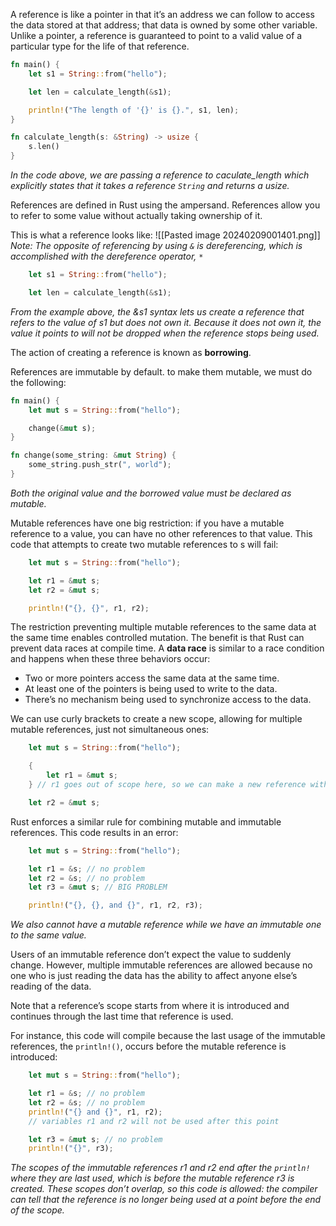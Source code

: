 A reference is like a pointer in that it’s an address we can follow to access the data stored at that address; that data is owned by some other variable. Unlike a pointer, a reference is guaranteed to point to a valid value of a particular type for the life of that reference.

```rust
fn main() {
    let s1 = String::from("hello");

    let len = calculate_length(&s1);

    println!("The length of '{}' is {}.", s1, len);
}

fn calculate_length(s: &String) -> usize {
    s.len()
}
```
_In the code above, we are passing a reference to caculate_length which explicitly states that it takes a reference `String` and returns a usize._

References are defined in Rust using the ampersand. References allow you to refer to some value without actually taking ownership of it.

This is what a reference looks like:
![[Pasted image 20240209001401.png]]
_Note: The opposite of referencing by using `&` is dereferencing, which is accomplished with the dereference operator, `*`_

```rust
    let s1 = String::from("hello");

    let len = calculate_length(&s1);
```
_From the example above, the &s1 syntax lets us create a reference that refers to the value of s1 but does not own it. Because it does not own it, the value it points to will not be dropped when the reference stops being used._

The action of creating a reference is known as __borrowing__.

References are immutable by default. to make them mutable, we must do the following:
```rust
fn main() {
    let mut s = String::from("hello");

    change(&mut s);
}

fn change(some_string: &mut String) {
    some_string.push_str(", world");
}
```
_Both the original value and the borrowed value must be declared as mutable._

Mutable references have one big restriction: if you have a mutable reference to a value, you can have no other references to that value. This code that attempts to create two mutable references to s will fail:
```rust
    let mut s = String::from("hello");

    let r1 = &mut s;
    let r2 = &mut s;

    println!("{}, {}", r1, r2);

```

The restriction preventing multiple mutable references to the same data at the same time enables controlled mutation. The benefit is that Rust can prevent data races at compile time. A __data race__ is similar to a race condition and happens when these three behaviors occur:
- Two or more pointers access the same data at the same time.
- At least one of the pointers is being used to write to the data.
- There’s no mechanism being used to synchronize access to the data.

We can use curly brackets to create a new scope, allowing for multiple mutable references, just not simultaneous ones:
```rust
    let mut s = String::from("hello");

    {
        let r1 = &mut s;
    } // r1 goes out of scope here, so we can make a new reference with no problems.

    let r2 = &mut s;
```

Rust enforces a similar rule for combining mutable and immutable references. This code results in an error:
```rust
    let mut s = String::from("hello");

    let r1 = &s; // no problem
    let r2 = &s; // no problem
    let r3 = &mut s; // BIG PROBLEM

    println!("{}, {}, and {}", r1, r2, r3);
```
_We also cannot have a mutable reference while we have an immutable one to the same value._

Users of an immutable reference don’t expect the value to suddenly change. However, multiple immutable references are allowed because no one who is just reading the data has the ability to affect anyone else’s reading of the data.

Note that a reference’s scope starts from where it is introduced and continues through the last time that reference is used. 

For instance, this code will compile because the last usage of the immutable references, the `println!()`, occurs before the mutable reference is introduced:
```rust
    let mut s = String::from("hello");

    let r1 = &s; // no problem
    let r2 = &s; // no problem
    println!("{} and {}", r1, r2);
    // variables r1 and r2 will not be used after this point

    let r3 = &mut s; // no problem
    println!("{}", r3);
```
_The scopes of the immutable references r1 and r2 end after the `println!` where they are last used, which is before the mutable reference r3 is created. These scopes don’t overlap, so this code is allowed: the compiler can tell that the reference is no longer being used at a point before the end of the scope._
